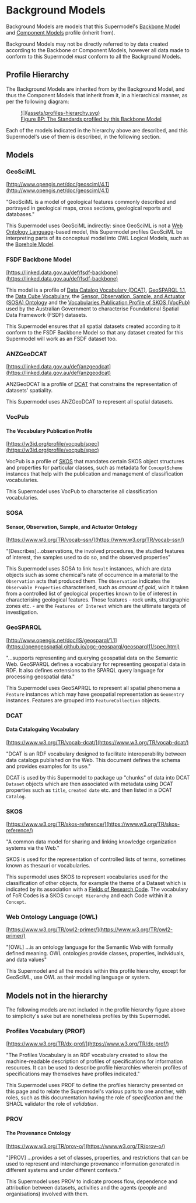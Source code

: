 # Background Models

Background Models are models that this Supermodel's [Backbone Model](backbone.md) and [Component Models](components/index) profile (inherit from).

Background Models may not be directly referred to by data created according to the Backbone or Component Models, however all data made to conform to this Supermodel _must_ conform to all the Background Models.

## Profile Hierarchy

The Background Models are inherited from by the Background Model, and thus the Component Models that inherit from it, in a hierarchical manner, as per the following diagram:

<a href="../assets/profiles-hierarchy.svg">
<figure markdown>
  ![](assets/profiles-hierarchy.svg)  
  <figcaption>Figure BP: The Standards profiled by this Backbone Model</figcaption>
</figure>
</a>

Each of the models indicated in the hierarchy above are described, and this Supermodel's use of them is described, in the following section.

## Models

### GeoSciML

[http://www.opengis.net/doc/geosciml/4.1](http://www.opengis.net/doc/geosciml/4.1)

"GeoSciML is a model of geological features commonly described and portrayed in geological maps, cross sections, geological reports and databases."

This Supermodel uses GeoSciML indirectly: since GeoSciML is not a [Web Ontology Language](#owl)-based model, this Supermodel profiles GeoSciML be interpreting parts of its conceptual model into OWL Logical Models, such as the [Borehole Model](components/boreholes.md).


### FSDF Backbone Model	

[https://linked.data.gov.au/def/fsdf-backbone](https://linked.data.gov.au/def/fsdf-backbone)

This model is a profile of [Data Catalog Vocabulary (DCAT)](#dcat), [GeoSPARQL 1.1](#geosparql), the [Data Cube Vocabulary](https://www.w3.org/TR/vocab-data-cube/), the [Sensor, Observation, Sample, and Actuator (SOSA) Ontology](#sosa) and the [Vocabularies Publication Profile of SKOS (VocPub)](#vocpub) used by the Australian Government to characterise Foundational Spatial Data Framework (FSDF) datasets.

This Supermodel ensures that all spatial datasets created according to it conform to the FSDF Backbone Model so that any dataset created for this Supermodel will work as an FSDF dataset too.


### ANZGeoDCAT

[https://linked.data.gov.au/def/anzgeodcat](https://linked.data.gov.au/def/anzgeodcat)

ANZGeoDCAT is a profile of [DCAT](#dcat) that constrains the representation of datasets' spatiality.

This Supermodel uses ANZGeoDCAT to represent all spatial datasets.


### VocPub

#### The Vocabulary Publication Profile

[https://w3id.org/profile/vocpub/spec](https://w3id.org/profile/vocpub/spec)

VocPub is a profile of [SKOS](#skos) that mandates certain SKOS object structures and properties for particular classes, such as metadata for `ConceptScheme` instances that help with the publication and management of classification vocabularies.

This Supermodel uses VocPub to characterise all classification vocabularies.


### SOSA

#### Sensor, Observation, Sample, and Actuator Ontology

[https://www.w3.org/TR/vocab-ssn/](https://www.w3.org/TR/vocab-ssn/)

"[Describes]...observations, the involved procedures, the studied features of interest, the samples used to do so, and the observed properties"

This Supermodel uses SOSA to link `Result` instances, which are data objects such as some chemical's rate of occurrence in a material to the `Observation` acts that produced them. The `Observation` indicates the `Observable Properties` characterised, such as _amount of gold_, wich it taken from a controlled list of geological properties known to be of interest in characterising geological features. Those features - rock units, stratigraphic zones etc. - are the `Features of Interest` which are the ultimate targets of investigation.


### GeoSPARQL 

[http://www.opengis.net/doc/IS/geosparql/1.1](https://opengeospatial.github.io/ogc-geosparql/geosparql11/spec.html)

"...supports representing and querying geospatial data on the Semantic Web. GeoSPARQL defines a vocabulary for representing geospatial data in RDF. It also defines extensions to the SPARQL query language for processing geospatial data."

This Supermodel uses GeoSAPRQL to represent all spatial phenomena a `Feature` instances which may have geospatial representation as `Geomentry` instances. Features are grouped into `FeatureCollection` objects.


### DCAT

#### Data Cataloguing Vocabulary

[https://www.w3.org/TR/vocab-dcat/](https://www.w3.org/TR/vocab-dcat/)

"DCAT is an RDF vocabulary designed to facilitate interoperability between data catalogs published on the Web. This document defines the schema and provides examples for its use."

DCAT is used by this Supermodel to package up "chunks" of data into DCAT `Dataset` objects which are then associated with metadata using DCAT properties such as `title`, `created date` etc. and then listed in a DCAT `Catalog`.


### SKOS

[https://www.w3.org/TR/skos-reference/](https://www.w3.org/TR/skos-reference/)

"A common data model for sharing and linking knowledge organization systems via the Web." 

SKOS is used for the representation of controlled lists of terms, sometimes known as thesauri or vocabularies.

This supermodel uses SKOS to represent vocabularies used for the classification of other objects, for example the theme of a Dataset which is indicated by its association with a [Fields of Research Code](https://linked.data.gov.au/def/anzsrc-for/2020). The vocabulary of FoR Codes is a SKOS `Concept Hierarchy` and each Code within it a `Concept`. 

### Web Ontology Language (OWL)

[https://www.w3.org/TR/owl2-primer/](https://www.w3.org/TR/owl2-primer/)

"[OWL] ...is an ontology language for the Semantic Web with formally defined meaning. OWL ontologies provide classes, properties, individuals, and data values"

This Supermodel and all the models within this profile hierarchy, except for GeoSciML, use OWL as their modelling language or system.


## Models not in the hierarchy

The following models are not included in the profile hierarchy figure above to simplicity's sake but are nonetheless profiles by this Supermodel.


### Profiles Vocabulary (PROF)

[https://www.w3.org/TR/dx-prof/](https://www.w3.org/TR/dx-prof/)

"The Profiles Vocabulary is an RDF vocabulary created to allow the machine-readable description of profiles of specifications for information resources. It can be used to describe profile hierarchies wherein profiles of specifications may themselves have profiles indicated."

This Supermodel uses PROF to define the profiles hierarchy presented on this page and to relate the Supermodel's various parts to one another, with roles, such as this documentation having the role of _specification_ and the SHACL validator the role of _validation_.


### PROV

#### The Provenance Ontology

[https://www.w3.org/TR/prov-o/](https://www.w3.org/TR/prov-o/)

"[PROV] ...provides a set of classes, properties, and restrictions that can be used to represent and interchange provenance information generated in different systems and under different contexts."

This Supermodel uses PROV to indicate process flow, dependence and attribution between datasets, activities and the agents (people and organisations) involved with them.